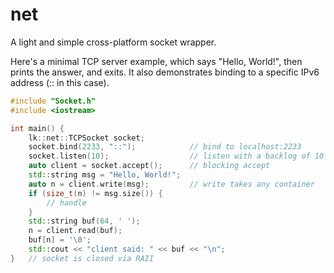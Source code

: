 # net
A light and simple cross-platform socket wrapper.

Here's a minimal TCP server example, which says "Hello, World!", then prints the answer, and exits.
It also demonstrates binding to a specific IPv6 address (:: in this case).

```cpp
#include "Socket.h"
#include <iostream>

int main() {
    lk::net::TCPSocket socket;
    socket.bind(2233, "::");            // bind to localhost:2233
    socket.listen(10);                  // listen with a backlog of 10
    auto client = socket.accept();      // blocking accept
    std::string msg = "Hello, World!"; 
    auto n = client.write(msg);         // write takes any container
    if (size_t(n) != msg.size()) {
        // handle
    }
    std::string buf(64, ' ');
    n = client.read(buf);
    buf[n] = '\0';
    std::cout << "client said: " << buf << "\n";
}   // socket is closed via RAII
```
